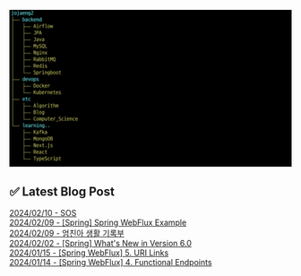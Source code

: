 ![image](./image/231205.png)

## ✅ Latest Blog Post

[2024/02/10 - SOS](http://blog.naver.com/ds4ouj/223350040433?fromRss=true) <br/>
[2024/02/09 - [Spring] Spring WebFlux Example](http://blog.naver.com/ds4ouj/223349453395?fromRss=true) <br/>
[2024/02/09 - 엄친아 생활 기록부](http://blog.naver.com/ds4ouj/223349260485?fromRss=true) <br/>
[2024/02/02 - [Spring] What's New in Version 6.0](http://blog.naver.com/ds4ouj/223342461283?fromRss=true) <br/>
[2024/01/15 - [Spring WebFlux] 5. URI Links](http://blog.naver.com/ds4ouj/223323471950?fromRss=true) <br/>
[2024/01/14 - [Spring WebFlux] 4. Functional Endpoints](http://blog.naver.com/ds4ouj/223322322416?fromRss=true) <br/>
